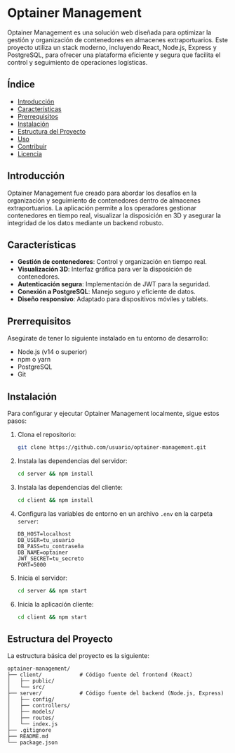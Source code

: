 # Optainer Management

Optainer Management es una solución web diseñada para optimizar la gestión y organización de contenedores en almacenes extraportuarios. Este proyecto utiliza un stack moderno, incluyendo React, Node.js, Express y PostgreSQL, para ofrecer una plataforma eficiente y segura que facilita el control y seguimiento de operaciones logísticas.

## Índice

- [Introducción](#introducción)
- [Características](#características)
- [Prerrequisitos](#prerrequisitos)
- [Instalación](#instalación)
- [Estructura del Proyecto](#estructura-del-proyecto)
- [Uso](#uso)
- [Contribuir](#contribuir)
- [Licencia](#licencia)

## Introducción

Optainer Management fue creado para abordar los desafíos en la organización y seguimiento de contenedores dentro de almacenes extraportuarios. La aplicación permite a los operadores gestionar contenedores en tiempo real, visualizar la disposición en 3D y asegurar la integridad de los datos mediante un backend robusto.

## Características

- **Gestión de contenedores**: Control y organización en tiempo real.
- **Visualización 3D**: Interfaz gráfica para ver la disposición de contenedores.
- **Autenticación segura**: Implementación de JWT para la seguridad.
- **Conexión a PostgreSQL**: Manejo seguro y eficiente de datos.
- **Diseño responsivo**: Adaptado para dispositivos móviles y tablets.

## Prerrequisitos

Asegúrate de tener lo siguiente instalado en tu entorno de desarrollo:

- Node.js (v14 o superior)
- npm o yarn
- PostgreSQL
- Git

## Instalación

Para configurar y ejecutar Optainer Management localmente, sigue estos pasos:

1. Clona el repositorio:
    ```bash
    git clone https://github.com/usuario/optainer-management.git
    ```

2. Instala las dependencias del servidor:
    ```bash
    cd server && npm install
    ```

3. Instala las dependencias del cliente:
    ```bash
    cd client && npm install
    ```

4. Configura las variables de entorno en un archivo `.env` en la carpeta `server`:
    ```env
    DB_HOST=localhost
    DB_USER=tu_usuario
    DB_PASS=tu_contraseña
    DB_NAME=optainer
    JWT_SECRET=tu_secreto
    PORT=5000
    ```

5. Inicia el servidor:
    ```bash
    cd server && npm start
    ```

6. Inicia la aplicación cliente:
    ```bash
    cd client && npm start
    ```

## Estructura del Proyecto

La estructura básica del proyecto es la siguiente:

```plaintext
optainer-management/
├── client/            # Código fuente del frontend (React)
│   ├── public/
│   └── src/
├── server/            # Código fuente del backend (Node.js, Express)
│   ├── config/
│   ├── controllers/
│   ├── models/
│   ├── routes/
│   └── index.js
├── .gitignore
├── README.md
└── package.json

